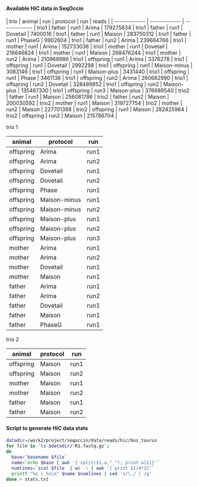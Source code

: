 
#### Available HiC data in SeqOccin

| trio | animal | run | protocol | run | reads |
| ------------- | ------------- |  ------------- | 
trio1 | father | run1 | Arima | 179275634 |
trio1 | father | run1 | Dovetail | 7400016 |
trio1 | father | run1 | Maison | 283750312 |
trio1 | father | run1 | PhaseG | 9902604 |
trio1 | father | run2 | Arima | 239664766 |
trio1 | mother | run1 | Arima | 152733036 |
trio1 | mother | run1 | Dovetail | 216646824 |
trio1 | mother | run1 | Maison | 268476244 |
trio1 | mother | run2 | Arima | 210968986 |
trio1 | offspring | run1 | Arima | 3376278 |
trio1 | offspring | run1 | Dovetail | 2992298 |
trio1 | offspring | run1 | Maison-minus | 3083146 |
trio1 | offspring | run1 | Maison-plus | 3431440 |
trio1 | offspring | run1 | Phase | 3461138 |
trio1 | offspring | run2 | Arima | 260682990 |
trio1 | offspring | run2 | Dovetail | 328489852 |
trio1 | offspring | run2 | Maison-plus | 135487330 |
trio1 | offspring | run3 | Maison-plus | 376689540 |
trio2 | father | run1 | Maison | 256081786 |
trio2 | father | run2 | Maison | 200030592 |
trio2 | mother | run1 | Maison | 319727754 |
trio2 | mother | run2 | Maison | 227701398 |
trio2 | offspring | run1 | Maison | 282425964 |
trio2 | offspring | run2 | Maison | 215786704 |

trio 1

| animal | protocol | run |
| ------------- | ------------- |  ------------- | 
| offspring  |  Arima | run1 |
| offspring  |  Arima | run2 |
| offspring  |  Dovetail | run1 |
| offspring  |  Dovetail | run2 |
| offspring  |  Phase | run1 |
| offspring  |  Maison-minus | run1 |
| offspring  |  Maison-minus | run2 |
| offspring  |  Maison-plus | run1 |
| offspring  |  Maison-plus | run2 |
| offspring  |  Maison-plus | run3 |
| mother  |  Arima | run1 |
| mother  |  Arima | run2 |
| mother  |  Dovetail | run1 |
| mother  |  Maison| run1 |
| father  |  Arima | run1 |
| father  |  Arima | run2 |
| father  |  Dovetail | run1 |
| father  |  Maison| run1 |
|  father  |  PhaseG| run1 |


trio 2

| animal | protocol | run |
| ------------- | ------------- |  ------------- | 
|  offspring  |  Maison| run1 |
| offspring  |  Maison| run2 |
| mother  |  Maison| run1 |
| mother  |  Maison| run2 |
| father  |  Maison| run1 |
| father  |  Maison| run2 |

#### Script to generate HiC data stats

```bash
datadir=/work2/project/seqoccin/data/reads/hic/bos_taurus
for file in `ls $datadir/*R1.fastq.gz`; 
do
  base=`basename $file`
  name=`echo $base | awk '{ split($1,a,"_"); print a[1]}'`
  numlines=`zcat $file  | wc -l | awk '{ print $1/4*2}'`
  printf "%s | %s\n" $name $numlines | sed 's/\./ | /g'
done > stats.txt
```


